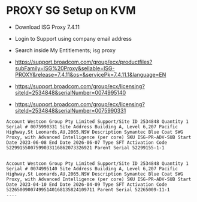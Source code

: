 # PROXY SG Setup on KVM

- Download ISG Proxy 7.4.11
- Login to Support using company email address
- Search inside My Entitlements; isg proxy 
- https://support.broadcom.com/group/ecx/productfiles?subFamily=ISG%20Proxy&sellable=ISG-PROXY&release=7.4.11&os=&servicePk=7.4.11.1&language=EN

- https://support.broadcom.com/group/ecx/licensing?siteId=2534848&serialNumber=0074995140

- https://support.broadcom.com/group/ecx/licensing?siteId=2534848&serialNumber=0075990331


```
Account Westcon Group Pty Limited Support/Site ID 2534848 Quantity 1 Serial # 0075990331 Site Address Building A, Level 6,207 Pacific Highway,St Leonards,AU,2065,NSW Description Symantec Blue Coat SWG Proxy, with Advanced Intelligence (per core) SKU ISG-PR-ADV-SUB Start Date 2023-06-08 End Date 2026-06-07 Type SFT Activation Code 52299155007599033116862073326921 Parent Serial 52299155-1-1


Account Westcon Group Pty Limited Support/Site ID 2534848 Quantity 1 Serial # 0074995140 Site Address Building A, Level 6,207 Pacific Highway,St Leonards,AU,2065,NSW Description Symantec Blue Coat SWG Proxy, with Advanced Intelligence (per core) SKU ISG-PR-ADV-SUB Start Date 2023-04-10 End Date 2026-04-09 Type SFT Activation Code 522650090074995140168135824109711 Parent Serial 52265009-11-1
----
```
